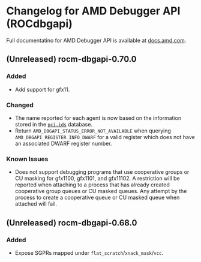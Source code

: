 # Changelog for AMD Debugger API (ROCdbgapi)

Full documentatino for AMD Debugger API is available at
[docs.amd.com](https://docs.amd.com/category/ROCDebugger%20API%20Guides).

## (Unreleased) rocm-dbgapi-0.70.0
### Added
- Add support for gfx11.
### Changed
- The name reported for each agent is now based on the information stored
  in the [`pci.ids`](https://pci-ids.ucw.cz/) database.
- Return `AMD_DBGAPI_STATUS_ERROR_NOT_AVAILABLE` when querying
  `AMD_DBGAPI_REGISTER_INFO_DWARF` for a valid register which does not have
  an associated DWARF register number.
### Known Issues
- Does not support debugging programs that use cooperative groups or CU masking
  for gfx1100, gfx1101, and gfx11102.  A restriction will be reported when
  attaching to a process that has already created cooperative group queues or
  CU masked queues.  Any attempt by the process to create a cooperative queue
  or CU masked queue when attached will fail.

## (Unreleased) rocm-dbgapi-0.68.0
### Added
- Expose SGPRs mapped under `flat_scratch`/`xnack_mask`/`vcc`.
